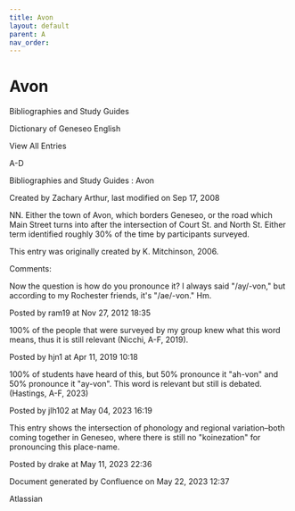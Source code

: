 ```yaml
---
title: Avon
layout: default
parent: A
nav_order:
---
```


# Avon

Bibliographies and Study Guides

Dictionary of Geneseo English

View All Entries

A-D

Bibliographies and Study Guides : Avon

Created by  Zachary Arthur, last modified on Sep 17, 2008

NN. Either the town of Avon, which borders Geneseo, or the road which Main Street turns into after the intersection of Court St. and North St. Either term identified roughly 30% of the time by participants surveyed. 

This entry was originally created by K. Mitchinson, 2006.

Comments:

Now the question is how do you pronounce it? I always said &quot;/ay/-von,&quot; but according to my Rochester friends, it's &quot;/ae/-von.&quot; Hm.

Posted by ram19 at Nov 27, 2012 18:35

100% of the people that were surveyed by my group knew what this word means, thus it is still relevant (Nicchi, A-F, 2019). 

Posted by hjn1 at Apr 11, 2019 10:18

100% of students have heard of this, but 50% pronounce it &quot;ah-von&quot; and 50% pronounce it &quot;ay-von&quot;. This word is relevant but still is debated. (Hastings, A-F, 2023)

Posted by jlh102 at May 04, 2023 16:19

This entry shows the intersection of phonology and regional variation–both coming together in Geneseo, where there is still no &quot;koinezation&quot; for pronouncing this place-name.

Posted by drake at May 11, 2023 22:36

Document generated by Confluence on May 22, 2023 12:37

Atlassian
